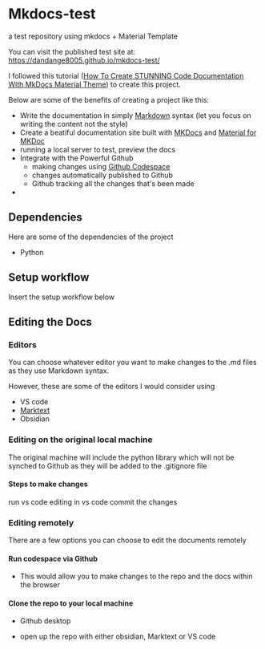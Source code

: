 # Mkdocs-test

a test repository using mkdocs + Material Template

You can visit the published test site at: https://dandange8005.github.io/mkdocs-test/

I followed this tutorial ([How To Create STUNNING Code Documentation With MkDocs Material Theme](https://www.youtube.com/watch?v=Q-YA_dA8C20&list=WL&index=17&ab_channel=JamesWillett)) to create this project. 

Below are some of the benefits of creating a project like this:

- Write the documentation in simply [Markdown](https://www.markdownguide.org/basic-syntax/) syntax (let you focus on writing the content not the style)
- Create a beatiful documentation site built with [MKDocs](mkdocs.org) and [Material for MKDoc](https://squidfunk.github.io/mkdocs-material/)
- running a local server to test, preview the docs
- Integrate with the Powerful Github
  - making changes using [Github Codespace](https://github.com/features/codespaces)   
  - changes automatically published to Github
  - Github tracking all the changes that's been made
- 

## Dependencies

Here are some of the dependencies of the project

- Python

## 

## Setup workflow

Insert the setup workflow below

## 

## Editing the Docs

### Editors

You can choose whatever editor you want to make changes to the .md files as they use Markdown syntax.

However, these are some of the editors I would consider using

- VS code
- [Marktext](https://github.com/marktext/marktext)
- Obsidian

### Editing on the original local machine

The original machine will include the python library which will not be synched to Github as they will be added to the .gitignore file

#### Steps to make changes

run vs code
editing in vs code
commit the changes

### Editing remotely

There are a few options you can choose to edit the documents remotely

#### Run codespace via Github

- This would allow you to make changes to the repo and the docs within the browser

#### Clone the repo to your local machine

- Github desktop

- open up the repo with either obsidian, Marktext or VS code
